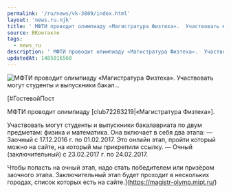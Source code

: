 ```yaml
---
permalink: '/ru/news/vk-3809/index.html'
layout: 'news.ru.njk'
title: ' МФТИ проводит олимпиаду «Магистратура Физтеха».  Участвовать могут студенты и выпускники бакал…'
source: ВКонтакте
tags:
  - news_ru
description: ' МФТИ проводит олимпиаду «Магистратура Физтеха».  Участвовать могут студенты и выпускники бакал…'
updatedAt: 1485016560
---
```

![ МФТИ проводит олимпиаду «Магистратура Физтеха».  Участвовать могут студенты и выпускники бакал…](https://sun9-18.userapi.com/c638120/v638120484/2e2cd/W3ame9Qo8as.jpg)

[#ГостевойПост

МФТИ проводит олимпиаду [club72263219|«Магистратура Физтеха»].

Участвовать могут студенты и выпускники бакалавриата по двум предметам: физика и математика. Она включает в себя два этапа:
— Заочный с 17.12.2016 г. по 01.02.2017. Это онлайн этап, пройти который можно на сайте, на который мы прикрепили ссылку.
— Очный (заключительный) с 23.02.2017 г. по 24.02.2017.

Чтобы попасть на очный этап, надо стать победителем или призёром заочного этапа. Заключительный этап будет проходит в нескольких городах, список которых есть на сайте.](https://magistr-olymp.mipt.ru/)
